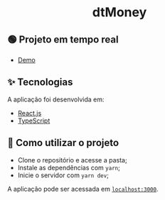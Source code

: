 <h1 align="center">dtMoney</h1>


## 🟢 Projeto em tempo real

- [Demo](https://dt-money-six.vercel.app/)


## ✨ Tecnologias

A aplicação foi desenvolvida em:

- [React.js](https://pt-br.reactjs.org/)
- [TypeScript](https://www.typescriptlang.org/)


## 🚀 Como utilizar o projeto

- Clone o repositório e acesse a pasta;
- Instale as dependências com `yarn`;
- Inicie o servidor com `yarn dev`;

A aplicação pode ser acessada em [`localhost:3000`](http://localhost:3000).
